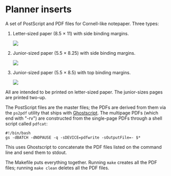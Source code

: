 # Planner inserts #

A set of PostScript and PDF files for Cornell-like notepaper. Three types:

1. Letter-sized paper (8.5 × 11) with side binding margins.
    
    <img src="http://www.leancrew.com/all-this/images/notes-letter.png" />
    
2. Junior-sized paper (5.5 × 8.25) with side binding margins.

    <img src="http://www.leancrew.com/all-this/images/notes-junior.png" />
    
3. Junior-sized paper (5.5 × 8.5) with top binding margins.

    <img src="http://www.leancrew.com/all-this/images/notes-topbinding.png" />

All are intended to be printed on letter-sized paper. The junior-sizes pages are printed two-up.

The PostScript files are the master files; the PDFs are derived from them via the `ps2pdf` utility that ships with [Ghostscript][1]. The multipage PDFs (which end with "-rv") are constructed from the single-page PDFs through a shell script called `pdfcat`:

    #!/bin/bash
    gs -dBATCH -dNOPAUSE -q -sDEVICE=pdfwrite -sOutputFile=- $*

This uses Ghostscript to concatenate the PDF files listed on the command line and send them to stdout.

The Makefile puts everything together. Running `make` creates all the PDF files; running `make clean` deletes all the PDF files.

[1]: http://pages.cs.wisc.edu/~ghost/
